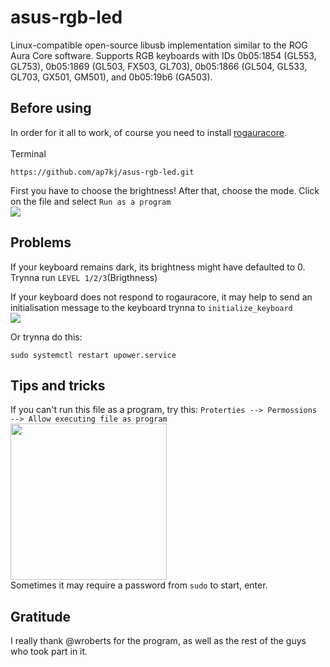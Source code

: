 # asus-rgb-led

<p>Linux-compatible open-source libusb implementation similar to the ROG Aura Core software. Supports RGB keyboards with IDs 0b05:1854 (GL553, GL753), 0b05:1869 (GL503, FX503, GL703), 0b05:1866 (GL504, GL533, GL703, GX501, GM501), and 0b05:19b6 (GA503).</p>

## Before using
In order for it all to work, of course you need to install <a href="https://github.com/wroberts/rogauracore#installation">rogauracore</a>.<br><br>
Terminal

```
https://github.com/ap7kj/asus-rgb-led.git
```
First you have to choose the brightness! After that, choose the mode. Click on the file and select `Run as a program`<br>
<img src='https://i.ibb.co/1bnDYWG/Screenshot-from-2022-09-10-22-16-01.png'>

## Problems
If your keyboard remains dark, its brightness might have defaulted to 0. Trynna run `LEVEL 1/2/3`(Brigthness)

If your keyboard does not respond to rogauracore, it may help to send an initialisation message to the keyboard trynna to `initialize_keyboard`<br>
<img src='https://i.ibb.co/1bnDYWG/Screenshot-from-2022-09-10-22-16-01.png](https://i.ibb.co/yh7K4H3/Screenshot-from-2022-09-10-22-31-14.png'>

Or trynna do this:
```
sudo systemctl restart upower.service
```

## Tips and tricks
If you can't run this file as a program, try this: `Proterties --> Permossions --> Allow executing file as program`<br>
<img
src='https://i.ibb.co/qrN2cBG/Screenshot-from-2022-09-10-22-28-06.png'
width='250'
heigth='120'><br>
Sometimes it may require a password from `sudo` to start, enter.

## Gratitude
I really thank @wroberts for the program, as well as the rest of the guys who took part in it.
